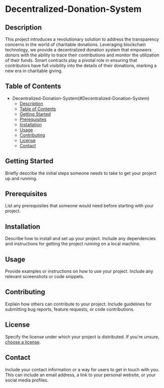 # Decentralized-Donation-System

## Description

This project introduces a revolutionary solution to address the transparency concerns in the world of charitable donations. Leveraging blockchain technology, we provide a decentralized donation system that empowers donors with the ability to trace their contributions and monitor the utilization of their funds. Smart contracts play a pivotal role in ensuring that contributors have full visibility into the details of their donations, marking a new era in charitable giving.

## Table of Contents

- Decentralized-Donation-System(#Decentralized-Donation-System)
  - [Description](#description)
  - [Table of Contents](#table-of-contents)
  - [Getting Started](#getting-started)
  - [Prerequisites](#prerequisites)
  - [Installation](#installation)
  - [Usage](#usage)
  - [Contributing](#contributing)
  - [License](#license)
  - [Contact](#contact)

## Getting Started

Briefly describe the initial steps someone needs to take to get your project up and running.

## Prerequisites

List any prerequisites that someone would need before starting with your project.

## Installation

Describe how to install and set up your project. Include any dependencies and instructions for getting the project running on a local machine.

## Usage

Provide examples or instructions on how to use your project. Include any relevant screenshots or code snippets.

## Contributing

Explain how others can contribute to your project. Include guidelines for submitting bug reports, feature requests, or code contributions.

## License

Specify the license under which your project is distributed. If you're unsure, [choose a license](https://choosealicense.com/).

## Contact

Include your contact information or a way for users to get in touch with you. This can include an email address, a link to your personal website, or your social media profiles.
